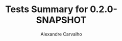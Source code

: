 ---
title: Tests Summary for 0.2.0-SNAPSHOT
author: Alexandre Carvalho
menu_title: 0.2.0-SNAPSHOT
category: surefire_reports
layout: iframe
iframe_url: /docs/0.2.0-SNAPSHOT/site/surefire-report.html
order: 1
---